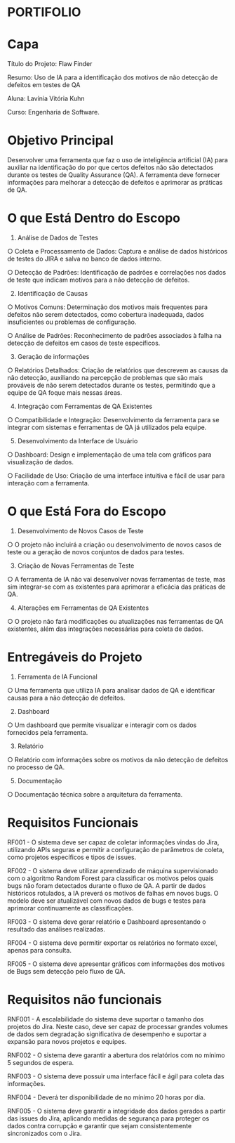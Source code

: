 # PORTIFOLIO

# Capa
Título do Projeto: Flaw Finder

Resumo: Uso de IA para a identificação dos motivos de não detecção de
defeitos em testes de QA

Aluna: Lavínia Vitória Kuhn

Curso: Engenharia de Software.

# Objetivo Principal
Desenvolver uma ferramenta que faz o uso de inteligência artificial (IA) para auxiliar na identificação do por que
certos defeitos não são detectados durante os testes de Quality Assurance (QA). A
ferramenta deve fornecer informações para melhorar a detecção de defeitos e aprimorar as
práticas de QA.

# O que Está Dentro do Escopo
1. Análise de Dados de Testes
   
 ○ Coleta e Processamento de Dados: Captura e análise de dados históricos
de testes do JIRA e salva no banco de dados interno.

 ○ Detecção de Padrões: Identificação de padrões e correlações nos dados de
teste que indicam motivos para a não detecção de defeitos.

2. Identificação de Causas
   
 ○ Motivos Comuns: Determinação dos motivos mais frequentes para defeitos
não serem detectados, como cobertura inadequada, dados insuficientes ou
problemas de configuração.

 ○ Análise de Padrões: Reconhecimento de padrões associados à falha na
detecção de defeitos em casos de teste específicos.

3. Geração de informações
   
 ○ Relatórios Detalhados: Criação de relatórios que descrevem as causas da
não detecção, auxiliando na percepção de
problemas que são mais prováveis de não serem detectados durante os
testes, permitindo que a equipe de QA foque mais nessas áreas.

4. Integração com Ferramentas de QA Existentes
   
 ○ Compatibilidade e Integração: Desenvolvimento da ferramenta para se
integrar com sistemas e ferramentas de QA já utilizados pela equipe.

5. Desenvolvimento da Interface de Usuário
   
 ○ Dashboard: Design e implementação de uma tela com gráficos para
visualização de dados.

 ○ Facilidade de Uso: Criação de uma interface intuitiva e fácil de usar para
interação com a ferramenta.

# O que Está Fora do Escopo
1. Desenvolvimento de Novos Casos de Teste

○ O projeto não incluirá a criação ou desenvolvimento de novos casos de teste
ou a geração de novos conjuntos de dados para testes.

3. Criação de Novas Ferramentas de Teste

○ A ferramenta de IA não vai desenvolver novas ferramentas de teste, mas sim
integrar-se com as existentes para aprimorar a eficácia das práticas de QA.

4. Alterações em Ferramentas de QA Existentes

○ O projeto não fará modificações ou atualizações nas ferramentas de QA
existentes, além das integrações necessárias para coleta de dados.

# Entregáveis do Projeto
1. Ferramenta de IA Funcional

○ Uma ferramenta que utiliza IA para analisar dados de QA e identificar causas para a
não detecção de defeitos.

2. Dashboard

○ Um dashboard que permite visualizar e interagir com os dados fornecidos pela ferramenta.

3. Relatório

○ Relatório com informações sobre os motivos da não detecção de defeitos no processo de QA.

5. Documentação

○ Documentação técnica sobre a arquitetura da ferramenta.

# Requisitos Funcionais
RF001 - O sistema deve ser capaz de coletar informações vindas do Jira, utilizando
APIs seguras e permitir a configuração de parâmetros de coleta, como
projetos específicos e tipos de issues.

RF002 - O sistema deve utilizar aprendizado de máquina supervisionado com o algoritmo Random Forest para classificar os motivos pelos quais bugs não foram detectados durante o fluxo de QA. A partir de dados históricos rotulados, a IA preverá os motivos de falhas em novos bugs. O modelo deve ser atualizável com novos dados de bugs e testes para aprimorar continuamente as classificações.

RF003 - O sistema deve gerar relatório e Dashboard apresentando o resultado das análises
realizadas.

RF004 - O sistema deve permitir exportar os relatórios no formato
excel, apenas para consulta.

RF005 - O sistema deve apresentar gráficos com informações dos motivos de Bugs sem
detecção pelo fluxo de QA.


# Requisitos não funcionais
RNF001 - A escalabilidade do sistema deve suportar o tamanho dos projetos do Jira.
Neste caso, deve ser capaz de processar grandes volumes de dados sem
degradação significativa de desempenho e suportar a expansão para novos
projetos e equipes.

RNF002 - O sistema deve garantir a abertura dos relatórios com no mínimo 5
segundos de espera.

RNF003 - O sistema deve possuir uma interface fácil e ágil para coleta das
informações.

RNF004 - Deverá ter disponibilidade de no mínimo 20 horas por dia.

RNF005 - O sistema deve garantir a integridade dos dados gerados a partir das issues
do Jira, aplicando medidas de segurança para proteger os dados contra
corrupção e garantir que sejam consistentemente sincronizados com o Jira.
